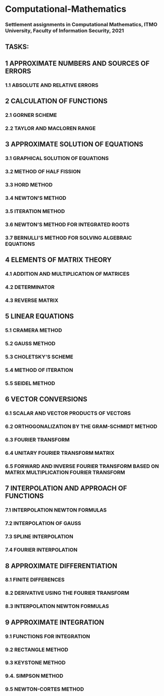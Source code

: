 # Computational-Mathematics
### Settlement assignments in Computational Mathematics, ITMO University, Faculty of Information Security, 2021
## TASKS:
## 1 APPROXIMATE NUMBERS AND SOURCES OF ERRORS 
### 1.1 ABSOLUTE AND RELATIVE ERRORS 
## 2 CALCULATION OF FUNCTIONS 
### 2.1 GORNER SCHEME
### 2.2 TAYLOR AND MACLOREN RANGE 
## 3 APPROXIMATE SOLUTION OF EQUATIONS 
### 3.1 GRAPHICAL SOLUTION OF EQUATIONS 
### 3.2 METHOD OF HALF FISSION 
### 3.3 HORD METHOD 
### 3.4 NEWTON'S METHOD
### 3.5 ITERATION METHOD 
### 3.6 NEWTON'S METHOD FOR INTEGRATED ROOTS 
### 3.7 BERNULLI'S METHOD FOR SOLVING ALGEBRAIC EQUATIONS 
## 4 ELEMENTS OF MATRIX THEORY
### 4.1 ADDITION AND MULTIPLICATION OF MATRICES 
### 4.2 DETERMINATOR 
### 4.3 REVERSE MATRIX 
## 5 LINEAR EQUATIONS 
### 5.1 CRAMERA METHOD
### 5.2 GAUSS METHOD 
### 5.3 CHOLETSKY'S SCHEME
### 5.4 METHOD OF ITERATION 
### 5.5 SEIDEL METHOD 
## 6 VECTOR CONVERSIONS 
### 6.1 SCALAR AND VECTOR PRODUCTS OF VECTORS 
### 6.2 ORTHOGONALIZATION BY THE GRAM-SCHMIDT METHOD 
### 6.3 FOURIER TRANSFORM 
### 6.4 UNITARY FOURIER TRANSFORM MATRIX 
### 6.5 FORWARD AND INVERSE FOURIER TRANSFORM BASED ON MATRIX MULTIPLICATION FOURIER TRANSFORM 
## 7 INTERPOLATION AND APPROACH OF FUNCTIONS 
### 7.1 INTERPOLATION NEWTON FORMULAS 
### 7.2 INTERPOLATION OF GAUSS 
### 7.3 SPLINE INTERPOLATION 
### 7.4 FOURIER INTERPOLATION 
## 8 APPROXIMATE DIFFERENTIATION 
### 8.1 FINITE DIFFERENCES
### 8.2 DERIVATIVE USING THE FOURIER TRANSFORM 
### 8.3 INTERPOLATION NEWTON FORMULAS 
## 9 APPROXIMATE INTEGRATION 
### 9.1 FUNCTIONS FOR INTEGRATION 
### 9.2 RECTANGLE METHOD
### 9.3 KEYSTONE METHOD 
### 9.4. SIMPSON METHOD 
### 9.5 NEWTON-CORTES METHOD 
